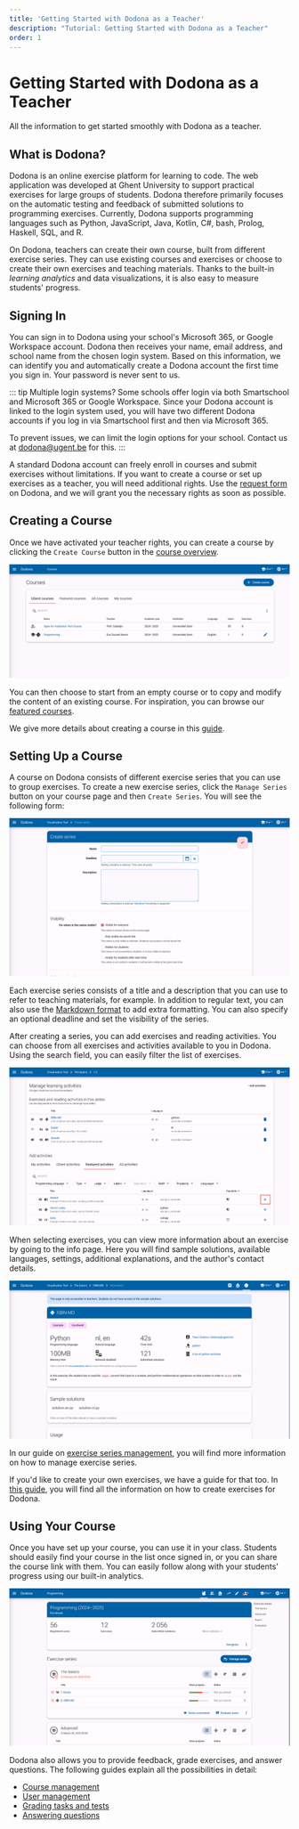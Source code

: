 ```yaml
---
title: 'Getting Started with Dodona as a Teacher'
description: "Tutorial: Getting Started with Dodona as a Teacher"
order: 1
---
```


# Getting Started with Dodona as a Teacher

All the information to get started smoothly with Dodona as a teacher.

## What is Dodona?

Dodona is an online exercise platform for learning to code.
The web application was developed at Ghent University to support practical exercises for large groups of students.
Dodona therefore primarily focuses on the automatic testing and feedback of submitted solutions to programming exercises.
Currently, Dodona supports programming languages such as Python, JavaScript, Java, Kotlin, C#, bash, Prolog, Haskell, SQL, and R.

On Dodona, teachers can create their own course, built from different exercise series.
They can use existing courses and exercises or choose to create their own exercises and teaching materials.
Thanks to the built-in *learning analytics* and data visualizations, it is also easy to measure students' progress.

## Signing In

You can sign in to Dodona using your school's Microsoft 365, or Google Workspace account.
Dodona then receives your name, email address, and school name from the chosen login system.
Based on this information, we can identify you and automatically create a Dodona account the first time you sign in.
Your password is never sent to us.

::: tip Multiple login systems?
Some schools offer login via both Smartschool and Microsoft 365 or Google Workspace.
Since your Dodona account is linked to the login system used, you will have two different Dodona accounts if you log in via Smartschool first and then via Microsoft 365.

To prevent issues, we can limit the login options for your school.
Contact us at <a href="mailto:dodona@ugent.be">dodona@ugent.be</a> for this.
:::

A standard Dodona account can freely enroll in courses and submit exercises without limitations.
If you want to create a course or set up exercises as a teacher, you will need additional rights.
Use the [request form](https://dodona.be/en/rights_requests/new) on Dodona, and we will grant you the necessary rights as soon as possible.

## Creating a Course

Once we have activated your teacher rights, you can create a course by clicking the `Create Course` button in the [course overview](https://dodona.be/en/courses/).

![create course](./staff.courses_new_link.png)

You can then choose to start from an empty course or to copy and modify the content of an existing course.
For inspiration, you can browse our [featured courses](https://dodona.be/en/courses/?tab=featured).

We give more details about creating a course in this [guide](/en/guides/teachers/creating-a-course).

## Setting Up a Course

A course on Dodona consists of different exercise series that you can use to group exercises.
To create a new exercise series, click the `Manage Series` button on your course page and then `Create Series`.
You will see the following form:

![create series](./staff.series_new.png)

Each exercise series consists of a title and a description that you can use to refer to teaching materials, for example.
In addition to regular text, you can also use the [Markdown format](/en/references/exercise-description/#markdown) to add extra formatting.
You can also specify an optional deadline and set the visibility of the series.

After creating a series, you can add exercises and reading activities.
You can choose from all exercises and activities available to you in Dodona.
Using the search field, you can easily filter the list of exercises. 

![add exercise](./staff.series_add_exercise.png)

When selecting exercises, you can view more information about an exercise by going to the info page.
Here you will find sample solutions, available languages, settings, additional explanations, and the author's contact details.

![exercise info page](./staff.exercise_info_page.png)

In our guide on [exercise series management](/en/guides/teachers/exercise-series-management), you will find more information on how to manage exercise series.

If you'd like to create your own exercises, we have a guide for that too.
In [this guide](/en/guides/exercises/creating-exercises), you will find all the information on how to create exercises for Dodona.

## Using Your Course

Once you have set up your course, you can use it in your class.
Students should easily find your course in the list once signed in, or you can share the course link with them.
You can easily follow along with your students' progress using our built-in analytics.

![course page](./staff.course_overview.png)

Dodona also allows you to provide feedback, grade exercises, and answer questions.
The following guides explain all the possibilities in detail:
- [Course management](/en/guides/teachers/course-management)
- [User management](/en/guides/teachers/user-management)
- [Grading tasks and tests](/en/guides/teachers/grading)
- [Answering questions](/en/faq/annotations)
